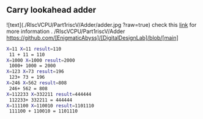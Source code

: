 ## Carry lookahead adder
![text](./RIscVCPU/Part1riscV/Adder/adder.jpg ?raw=true)
check this [link](https://en.wikipedia.org/wiki/Carry-lookahead_adder) for more information .
/RIscVCPU/Part1riscV/Adder
https://github.com/[EnigmaticAbyss]/[DigitalDesignLab]/blob/[main]
```bash
X=11 X=11 result=110
 11 + 11 = 110
X=1000 X=1000 result=2000
 1000+ 1000 = 2000
X=123 X=73 result=196
 123+ 73 = 196
X=246 X=562 result=808
 246+ 562 = 808
X=112233 X=332211 result=444444
 112233+ 332211 = 444444
X=111100 X=110010 result=1101110
 111100 + 110010 = 1101110
```